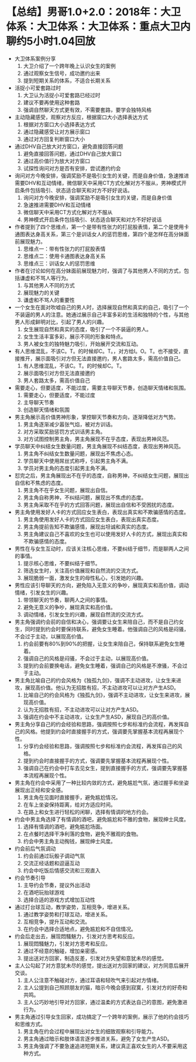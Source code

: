 # 【总结】男哥1.0+2.0：2018年：大卫体系：大卫体系：大卫体系：重点大卫内聊约5小时1.04回放

-   大卫体系案例分享
    1.  大卫介绍了一个跨年晚上认识女生的案例
    2.  通过观察女生信号，成功邀约出来
    3.  提到短期关系的体系，不适合长期关系
-   活捉小可爱套路过时
    1.  大卫认为活捉小可爱套路已经过时
    2.  建议不要再使用这种套路
    3.  强调自然聊天方式更有效，不需要套路，要学会独特风格
-   主动隐藏感受，观察对方反应，根据窗口大小选择表达方式
    1.  根据对方窗口大小选择表达方式
    2.  通过隐藏感受让对方展示窗口
    3.  通过对方回复判断窗口大小
-   通过DHV自己放大对方窗口，避免直接回答问题
    1.  避免直接回答问题，通过DHV自己放大窗口
    2.  通过高价值行为放大对方窗口
    3.  试探性询问对方是否有安排，尝试邀约约会
-   询问对方今晚安排，强调奖励不是吸引女生的关键，而是自身价值，急速推进需要DHV和互动情绪，微信聊天中采用CT方式化解对方不服从，男神模式开启条件包括吸引、状态适合聊天和对方不好好说话。
    1.  询问对方今晚安排，强调奖励不是吸引女生的关键，而是自身价值
    2.  急速推进需要DHV和互动情绪
    3.  微信聊天中采用CT方式化解对方不服从
    4.  男神模式开启条件包括吸引、状态适合聊天和对方不好好说话
-   作者提到了四个思维点，第一个是带有性张力的打屁股表情，第二个是使用卡通图表达身高关系，第三个是训话女人的惩罚思维，第四个是怎样在高分妹面前展现魅力。
    1.  思维点一：带有性张力的打屁股表情
    2.  思维点二：使用卡通图表达身高关系
    3.  思维点三：训话女人的惩罚思维
-   作者在讨论如何在高分妹面前展现魅力时，强调了与其他男人不同的方式，包括谦虚和不骂人等行为。
    1.  与其他男人不同的方式
    2.  展现魅力的关键
    3.  谦虚和不骂人的重要性
-   一个女生在面对吹嘘自己的男人时，选择展现自然和真实的自己，吸引了一个不装逼的男人的注意。她通过展示自己丰富多彩的生活和独特的个性，与其他男人形成鲜明对比，引起了男人的兴趣。
    1.  女生展现自然和真实的态度，吸引了一个不装逼的男人。
    2.  女生生活丰富多彩，展示不同的形象和特点。
    3.  男人被女生的独特魅力吸引，开始展开交流和互动。
-   有人思维混乱，不该C。T。的时候却C。T。，对方给I。O。T。也不接受，直接推开，展示面吸引对方但无法直接邀约，男人套路太多，需高价值自己。
    1.  有人思维混乱，不该C。T。的时候却C。T。
    2.  展示面吸引对方但无法直接邀约
    3.  男人套路太多，需高价值自己
-   需要走心，但要适度，不能过度，需要主导聊天节奏，创造聊天情绪和氛围。
    1.  需要走心，但要适度，不能过度
    2.  主导聊天节奏
    3.  创造聊天情绪和氛围
-   男主角展示高价值男神形象，掌控聊天节奏和方向，逐渐降低对方气势。
    1.  男主角逐渐减少嚣张气焰，被对方训话。
    2.  对方采取奖励惩罚方式训话男主角。
    3.  对方试图控制男主角，男主角展现不在乎态度，表现出男神风范。
-   学员聊天中纠结女生数量问题，男主角展现不纠结态度，表现出男神风范。
    1.  男主角不纠结女生数量问题，展现出不焦虑心态。
    2.  学员聊天中使用屌丝式称呼，引起男主角不满。
    3.  学员对男主角的态度引起男主角不满。
-   怼完之后，男主角展现出不在乎的态度，自称男神，不纠结女生问题，展现出自信和不焦虑的态度。
    1.  男主角不在乎女生问题，展现出自信。
    2.  男主角自称男神，不纠结问题，展现出不焦虑的态度。
    3.  男主角采取不在乎的方式回答问题，展现出自信和不受困扰的态度。
-   男主角使用发好人卡的方式回应女生表白，表现出真实和不欺骗感情的态度。
    1.  男主角使用发好人卡的方式回应女生表白，表现出真实态度。
    2.  男主角提前告知不欺骗感情，展现出坦诚和真实的态度。
    3.  男主角建议自己不喜欢的女生也可以使用发好人卡的方式，展现出真实和不欺骗感情的态度。
-   男性在与女生互动时，应该关注核心思维，不要纠结于细节，而是聊两人之间的事情。
    1.  提示核心思维，不要纠结于细节。
    2.  筛选女生时，关注高价值展现和自然流的交流方式。
    3.  展现脆弱一面，激发女生的母性私心，引发她的兴趣。
-   男性应该引导聊天的方向，避免陷入无意义的争吵，展现真实和高价值，调动情绪，引发女生的兴趣。
    1.  带领聊天的节奏，聊两人之间的事情。
    2.  避免无意义的争吵，展现真实和高价值。
    3.  调动情绪，引发女生的兴趣，展现自然流的交流方式。
-   男主角强调约会前的自信和决心，强调要让女生来陪自己，而不是自己约女生，同时提到约会时要保持联系，避免女生睡着。他强调自己的风格是闷骚，不会过于主动，以展现高价值。
    1.  约会前要有80%到90%的把握，让女生来陪自己，保持联系避免女生睡着。
    2.  强调自己的风格是闷骚，不会过于主动，以展现高价值。
    3.  提到约会前要换电话，避免女生睡着，强调自己的风格是不潦骚，不会过于主动。
-   男主角比喻自己的约会风格为《独孤九剑》，强调不主动进攻，让女生来进攻，展现高价值。他认为无招胜有招，不主动进攻可以让对方产生ASD。
    1.  比喻自己的约会风格为《独孤九剑》，强调不主动进攻，让女生来进攻，展现高价值。
    2.  认为无招胜有招，不主动进攻可以让对方产生ASD。
    3.  强调在约会中不主动进攻，让女生产生ASD，展现自己的高价值。
-   男主角分享自己的约会经验和思路，强调按照七步和标准约会流程，再发挥自己的风格。他提到约会时直接握手的方式，强调要先掌握基本流程再展现个性。
    1.  分享约会经验和思路，强调按照七步和标准约会流程，再发挥自己的风格。
    2.  提到约会时直接握手的方式，强调要先掌握基本流程再展现个性。
    3.  强调自己在约会中打车去见女生，提到直接握手的方式，强调要先掌握基本流程再展现个性。
-   男主角在约会中采用了一种比较内敛的方式，避免尴尬气氛，通过握手和坐姿展现出正经和安全感。
    1.  男主角在见面时直接握手，避免尴尬情况。
    2.  在车上坐姿保持距离，给对方适应时间。
    3.  在路上和女生进行轻松的闲聊，选择有情调的地方约会。
-   约会中男主角选择了有情调的酒吧，避免尴尬和不雅的食物，展现绅士风度。
    1.  选择有情调的酒吧，避免尴尬场面。
    2.  在点餐时选择干净利落的食物，避免不雅观的食物。
    3.  约会中男主角主动掏钱，展现绅士风度。
-   约会前后气氛调动
    1.  约会前通过玩骰子调动气氛
    2.  交流正经话题和逗逼互动
    3.  约会中吃饭后情感交流和三观直入
-   约会节奏引导
    1.  主导约会节奏，提议外出活动
    2.  在酒吧玩抬球游戏
    3.  选择合适的游戏方式增加互动性
-   通过打台球互动，教学姿势，互相竞争，增进关系。
    1.  通过教学姿势和打球互动，增进关系。
    2.  互相竞争，提升互动和交流。
    3.  在约会中选择合适地点，避免尴尬和不自信情况。
-   约会后走出去，展现悶騷魅力，引发对方思考和反应。
    1.  展现悶騷魅力，引发对方思考和反应。
    2.  通过不经意的触碰，增加亲密感。
    3.  提出送对方回家，制造反差，引发对方失望和意犹未尽的感觉。
-   主人公勾起了对方意犹未尽的感觉，提出送对方回家的建议，对方同意后展开交谈。
    1.  主人公注意不触碰对方，通过耳语和轻吹气来引起对方情绪。
    2.  主人公提到自己照顾朋友的猫，暗示今晚会感到寂寞，引发对方的好奇和共鸣。
    3.  主人公巧妙地引导对方回家，通过温柔的方式表达自己的意图，避免激进行为。
-   男主角通过引导女生回家，成功搞定了一个跨年的案例，展示了他的约会技巧和思维方式。
    1.  男主角在约会过程中展现出对女生的细致观察和引导能力。
    2.  男主角通过暗示和肢体语言逐步推进关系，避免了女生产生ASD。
    3.  男主角强调了不要急速追进短期关系，建议真正喜欢女生的人不要采用这种方式。